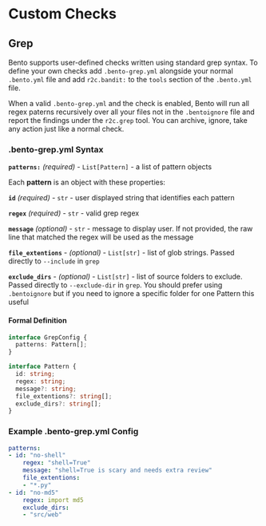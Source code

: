 # Custom Checks

## Grep

Bento supports user-defined checks written using standard grep syntax. To define your own checks add `.bento-grep.yml` alongside your normal `.bento.yml` file and add `r2c.bandit:` to the `tools` section of the `.bento.yml` file.

When a valid `.bento-grep.yml` and the check is enabled, Bento will run all regex paterns recursively over all your files not in the `.bentoignore` file and report the findings under the `r2c.grep` tool. You can archive, ignore, take any action just like a normal check.

### .bento-grep.yml Syntax

**`patterns:`** _(required)_ - `List[Pattern]` - a list of pattern objects

Each **pattern** is an object with these properties:

**`id`** _(required)_ - `str` - user displayed string that identifies each pattern

**`regex`** _(required)_ - `str` - valid grep regex

**`message`** _(optional)_ - `str` - message to display user. If not provided, the raw line that matched the regex will be used as the message

**`file_extentions`** - _(optional)_ - `List[str]` - list of glob strings. Passed directly to `--include` in `grep`

**`exclude_dirs`** - _(optional)_ - `List[str]` - list of source folders to exclude. Passed directly to `--exclude-dir` in `grep`. You should prefer using `.bentoignore` but if you need to ignore a specific folder for one Pattern this useful

#### Formal Definition

```typescript
interface GrepConfig {
  patterns: Pattern[];
}

interface Pattern {
  id: string;
  regex: string;
  message?: string;
  file_extentions?: string[];
  exclude_dirs?: string[];
}
```

### Example .bento-grep.yml Config

```yaml
patterns:
- id: "no-shell"
    regex: "shell=True"
    message: "shell=True is scary and needs extra review"
    file_extentions:
    - "*.py"
- id: "no-md5"
    regex: import md5
    exclude_dirs:
    - "src/web"
```
